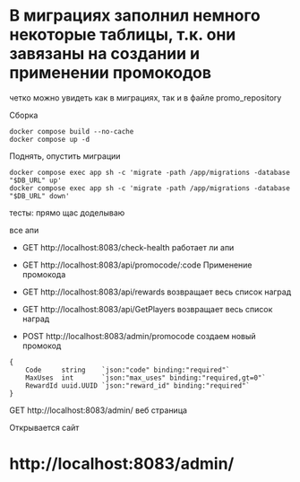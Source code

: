 # В миграциях заполнил немного некоторые таблицы, т.к. они завязаны на создании и применении промокодов
четко можно увидеть как в миграциях, так и в файле promo_repository

Сборка
```
docker compose build --no-cache
docker compose up -d
```

Поднять, опустить миграции
```
docker compose exec app sh -c 'migrate -path /app/migrations -database "$DB_URL" up'
docker compose exec app sh -c 'migrate -path /app/migrations -database "$DB_URL" down'
```

тесты:
прямо щас доделываю

все апи
- GET http://localhost:8083/check-health работает ли апи
- GET http://localhost:8083/api/promocode/:code Применение промокода
- GET http://localhost:8083/api/rewards возвращает весь список наград
- GET http://localhost:8083/api/GetPlayers возвращает весь список наград


- POST http://localhost:8083/admin/promocode создаем новый промокод
```
{
    Code     string    `json:"code" binding:"required"`
    MaxUses  int       `json:"max_uses" binding:"required,gt=0"`
    RewardId uuid.UUID `json:"reward_id" binding:"required"`
}
```

GET http://localhost:8083/admin/ веб страница


Открывается сайт
# http://localhost:8083/admin/
